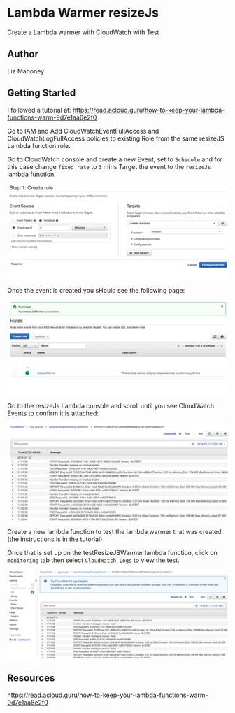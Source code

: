 # Lambda Warmer resizeJs
Create a Lambda warmer with CloudWatch with Test

## Author
Liz Mahoney

## Getting Started

I followed a tutorial at:  https://read.acloud.guru/how-to-keep-your-lambda-functions-warm-9d7e1aa6e2f0

Go to IAM and Add CloudWatchEventFullAccess and CloudWatchLogFullAccess policies to existing Role from the same 
resizeJS Lambda function role.

Go to CloudWatch console and create a new Event, set to `Schedule` and for this case change `fixed rate` to `3` mins
Target the event to the `resizeJs` lambda function.

![Cloud Watch Create rule](./assets/cloudwatchCreateRulePage.png)


Once the event is created you sHould see the following page:

![Cloud Watch Rules](./assets/cloudwatchRules.png)

Go to the resizeJs Lambda console and scroll until you see CloudWatch Events to confirm it is attached:

![Warmer Attached](./assets/warmerAttached.png)

Create a new lambda function to test the lambda warmer that was created. (the instructions is in the tutorial)


Once that is set up on the testResizeJSWarmer lambda function, click on `monitoring` tab then select `CloudWatch Logs`
 to view the 
test.

![Cloud Watch Logs](./assets/CloudWatchLog.png)



## Resources
https://read.acloud.guru/how-to-keep-your-lambda-functions-warm-9d7e1aa6e2f0

